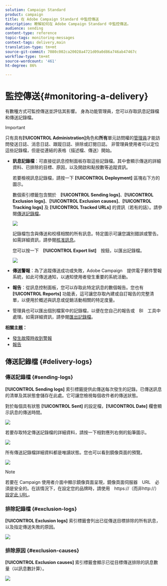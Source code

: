 ```yaml
---
solution: Campaign Standard
product: campaign
title: 在 Adobe Campaign Standard 中監控傳送
description: 瞭解如何在 Adobe Campaign Standard 中監控傳送。
audience: sending
content-type: reference
topic-tags: monitoring-messages
context-tags: delivery,main
translation-type: tm+mt
source-git-commit: 7080c002ca20028a4721d09a0d86a746ab47467c
workflow-type: tm+mt
source-wordcount: '461'
ht-degree: 86%

---
```



# 監控傳送{#monitoring-a-delivery}

有數種方式可監控傳送並評估其影響。 身為功能管理員，您可以存取訊息記錄檔和傳送記錄檔。

>[!IMPORTANT]
>
>只有具有&#x200B;**[!UICONTROL Administration]**&#x200B;角色和&#x200B;**所有**&#x200B;單元訪問權的[管理員](../../administration/using/users-management.md#functional-administrators)才能訪問發送日誌、消息日誌、跟蹤日誌、排除或訂閱日誌。 非管理員使用者可以定位這些記錄檔，但是從連結的表格（描述檔、傳送）開始。

* **訊息記錄檔**：可直接從訊息控制面板存取這些記錄檔。其中會顯示傳送的詳細資料、已排除的目標、原因，以及開啟和點按數等追蹤資訊。

   若要檢視訊息記錄檔，請按一下 **[!UICONTROL Deployment]** 區塊右下方的圖示。

   數個索引標籤包含關於　**[!UICONTROL Sending logs]**、**[!UICONTROL Exclusion logs]**、**[!UICONTROL Exclusion causes]**、**[!UICONTROL Tracking logs]** 及 **[!UICONTROL Tracked URLs]** 的資訊（若有的話）。請參閱[傳送記錄檔](#delivery-logs)。

   ![](assets/sending_delivery1.png)

   記錄檔包含與傳送和校樣相關的所有訊息。特定圖示可讓您識別錯誤或警告。如需詳細資訊，請參閱[核准訊息](../../sending/using/previewing-messages.md)。

   您可以按一下　**[!UICONTROL Export list]**　按鈕，以匯出記錄檔。

   ![](assets/sending_delivery2.png)

* **傳送警報**：為了追蹤傳送成功或失敗，Adobe Campaign　提供電子郵件警報系統，如此可傳送通知，以通知使用者發生重要的系統活動。
* **報告**：從訊息控制面板，您可以存取此特定訊息的數個報告。您也有 **[!UICONTROL Reports]** 功能表，這可讓您存取內建或自訂報告的完整清單，以便用於概述與訊息或促銷活動相關的特定度量。
* 管理員也可以匯出個別檔案中的記錄檔，以便在您自己的報告或　BI　工具中處理。如需詳細資訊，請參閱[匯出記錄檔](../../automating/using/exporting-logs.md)。

**相關主題：**

* [發生故障時收到警報](../../sending/using/receiving-alerts-when-failures-happen.md)
* [報告](../../reporting/using/about-dynamic-reports.md)

## 傳送記錄檔 {#delivery-logs}

### 傳送記錄檔 {#sending-logs}

**[!UICONTROL Sending logs]** 索引標籤提供此傳送每次發生的記錄。已傳送訊息的清單及其狀態會儲存在此處。它可讓您檢視每個收件者的傳送狀態。

對於每個具有狀態 **[!UICONTROL Sent]** 的設定檔，**[!UICONTROL Date]** 欄會顯示訊息的傳送時間。

![](assets/sending_delivery3.png)

若要存取特定傳送記錄檔的詳細資料，請按一下相對應列右側的鉛筆圖示。

![](assets/sending_access-sending-log.png)

所有傳送記錄檔詳細資料都是唯讀狀態。您也可以看到鏡像頁面的預覽。

![](assets/sending_sending-log.png)

>[!NOTE]
>
>若要在 Campaign 使用者介面中顯示鏡像頁面呈現，鏡像頁面伺服器　URL　必須是安全的。在該情況下，在設定您的品牌時，請使用　https://（而非http://）[設定此 URL](../../administration/using/branding.md#configuring-and-using-brands)。

### 排除記錄檔 {#exclusion-logs}

**[!UICONTROL Exclusion logs]** 索引標籤會列出已從傳送目標排除的所有訊息，以及指定傳送失敗的原因。

![](assets/sending_delivery4.png)

### 排除原因 {#exclusion-causes}

**[!UICONTROL Exclusion causes]** 索引標籤會顯示已從目標傳送排除的訊息數量（以訊息數計算）。

![](assets/sending_delivery5.png)
